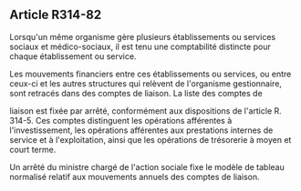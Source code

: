 ## Article R314-82

Lorsqu'un même organisme gère plusieurs établissements ou services sociaux et médico-sociaux, il est tenu
une comptabilité distincte pour chaque établissement ou service.

Les mouvements financiers entre ces établissements ou services, ou entre ceux-ci et les autres structures
qui relèvent de l'organisme gestionnaire, sont retracés dans des comptes de liaison. La liste des comptes de


liaison est fixée par arrêté, conformément aux dispositions de l'article R. 314-5. Ces comptes distinguent
les opérations afférentes à l'investissement, les opérations afférentes aux prestations internes de service et à
l'exploitation, ainsi que les opérations de trésorerie à moyen et court terme.

Un arrêté du ministre chargé de l'action sociale fixe le modèle de tableau normalisé relatif aux mouvements
annuels des comptes de liaison.

